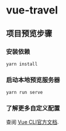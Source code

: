 # vue-travel

## 项目预览步骤

### 安装依赖

```
yarn install
```

### 启动本地预览服务器

```
yarn run serve
```


### 了解更多自定义配置
查阅  [Vue CLI官方文档](https://cli.vuejs.org/zh/config/).
